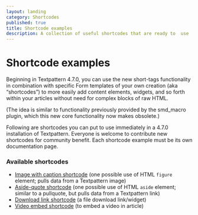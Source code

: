 ```yaml
---
layout: landing
category: Shortcodes
published: true
title: Shortcode examples
description: A collection of useful shortcodes that are ready to  use
---
```


# Shortcode examples

Beginning in Textpattern 4.7.0, you can use the new short-tags functionality in combination with specific Form templates of your own creation (aka “shortcodes”) to more easily add content elements, widgets, and so forth within your articles without need for complex blocks of raw HTML.

(The idea is similar to functionality previously provided by the smd_macro plugin, which this new core functionality now makes obsolete.)

Following are shortcodes you can put to use immediately in a 4.7.0 installation of Textpattern. Everyone is welcome to contribute new shortcodes for community benefit. Each shortcode example must be its own documentation page.

### Available shortcodes

* [Image with caption shortcode](image-with-caption-shortcode) (one possible use of HTML `figure` element; pulls data from a Textpattern image)
* [Aside-quote shortcode](aside-quote-shortcode) (one possible use of HTML `aside` element; similar to a pullquote, but pulls data from a Textpattern link)
* [Download link shortcode](download-link-shortcode) (a file download link/widget)
* [Video embed shortcode](video-embed-shortcode) (to embed a video in article)
